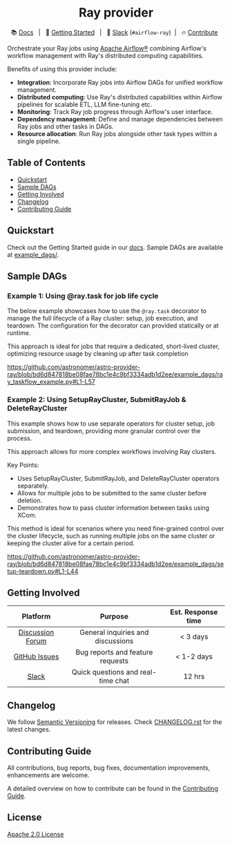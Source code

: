 <h1 align="center">
  Ray provider
</h1>

<div align="center">

:books: [Docs](https://astronomer.github.io/astro-provider-ray/) &nbsp; | &nbsp; :rocket: [Getting Started](https://astronomer.github.io/astro-provider-ray/getting_started/setup.html) &nbsp; | &nbsp; :speech_balloon: [Slack](https://join.slack.com/t/apache-airflow/shared_invite/zt-2nsw28cw1-Lw4qCS0fgme4UI_vWRrwEQ) (``#airflow-ray``)&nbsp; | &nbsp; :fire: [Contribute](https://astronomer.github.io/astro-provider-ray/CONTRIBUTING.html) &nbsp;

</div>

Orchestrate your Ray jobs using [Apache Airflow®](https://airflow.apache.org/) combining Airflow's workflow management with Ray's distributed computing capabilities.

Benefits of using this provider include:
- **Integration**: Incorporate Ray jobs into Airflow DAGs for unified workflow management.
- **Distributed computing**: Use Ray's distributed capabilities within Airflow pipelines for scalable ETL, LLM fine-tuning etc.
- **Monitoring**: Track Ray job progress through Airflow's user interface.
- **Dependency management**: Define and manage dependencies between Ray jobs and other tasks in DAGs.
- **Resource allocation**: Run Ray jobs alongside other task types within a single pipeline.


## Table of Contents
- [Quickstart](#quickstart)
- [Sample DAGs](#sample-dags)
- [Getting Involved](#getting-involved)
- [Changelog](#changelog)
- [Contributing Guide](#contributing-guide)

## Quickstart
Check out the Getting Started guide in our [docs](https://astronomer.github.io/astro-provider-ray/getting_started/setup.html). Sample DAGs are available at [example_dags/](https://github.com/astronomer/astro-provider-ray/tree/main/example_dags).

## Sample DAGs

### Example 1: Using @ray.task for job life cycle
The below example showcases how to use the ``@ray.task`` decorator to manage the full lifecycle of a Ray cluster: setup, job execution, and teardown. The configuration for the decorator can provided statically or at runtime.

This approach is ideal for jobs that require a dedicated, short-lived cluster, optimizing resource usage by cleaning up after task completion

https://github.com/astronomer/astro-provider-ray/blob/bd6d847818be08fae78bc1e4c9bf3334adb1d2ee/example_dags/ray_taskflow_example.py#L1-L57

### Example 2: Using SetupRayCluster, SubmitRayJob & DeleteRayCluster
This example shows how to use separate operators for cluster setup, job submission, and teardown, providing more granular control over the process.

This approach allows for more complex workflows involving Ray clusters.

Key Points:

- Uses SetupRayCluster, SubmitRayJob, and DeleteRayCluster operators separately.
- Allows for multiple jobs to be submitted to the same cluster before deletion.
- Demonstrates how to pass cluster information between tasks using XCom.

This method is ideal for scenarios where you need fine-grained control over the cluster lifecycle, such as running multiple jobs on the same cluster or keeping the cluster alive for a certain period.

https://github.com/astronomer/astro-provider-ray/blob/bd6d847818be08fae78bc1e4c9bf3334adb1d2ee/example_dags/setup-teardown.py#L1-L44

## Getting Involved

| Platform | Purpose | Est. Response time |
|:---:|:---:|:---:|
| [Discussion Forum](https://github.com/astronomer/astro-provider-ray/discussions) | General inquiries and discussions | < 3 days |
| [GitHub Issues](https://github.com/astronomer/astro-provider-ray/issues) | Bug reports and feature requests | < 1-2 days |
| [Slack](https://join.slack.com/t/apache-airflow/shared_invite/zt-2nsw28cw1-Lw4qCS0fgme4UI_vWRrwEQ) | Quick questions and real-time chat | 12 hrs |

## Changelog
We follow [Semantic Versioning](https://semver.org/) for releases. Check [CHANGELOG.rst](https://github.com/astronomer/astro-provider-ray/blob/main/CHANGELOG.rst) for the latest changes.

## Contributing Guide
All contributions, bug reports, bug fixes, documentation improvements, enhancements are welcome.

A detailed overview on how to contribute can be found in the [Contributing Guide](https://github.com/astronomer/astro-provider-ray/blob/main/docs/CONTRIBUTING.rst).

## License
[Apache 2.0 License](https://github.com/astronomer/astro-provider-ray/blob/main/LICENSE)
